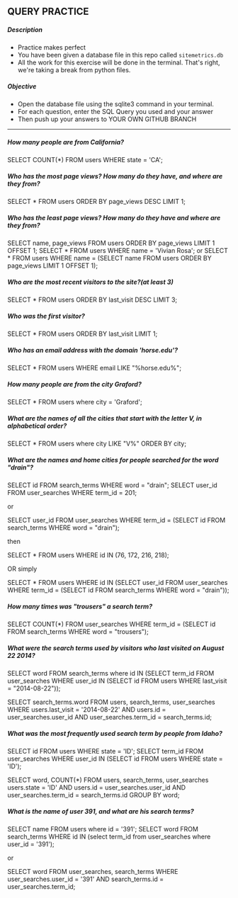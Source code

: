 ## QUERY PRACTICE

##### Description

* Practice makes perfect
* You have been given a database file in this repo called `sitemetrics.db`
* All the work for this exercise will be done in the terminal. That's right, we're taking a break from python files. 

##### Objective

* Open the database file using the sqlite3 command in your terminal.
* For each question, enter the SQL Query you used and your answer
* Then push up your answers to YOUR OWN GITHUB BRANCH 

-------------
##### How many people are from California?  
SELECT COUNT(*) FROM users WHERE state = 'CA';

##### Who has the most page views? How many do they have, and where are they from?
SELECT * FROM users ORDER BY page_views DESC LIMIT 1;


##### Who has the least page views? How many do they have and where are they from?
SELECT name, page_views FROM users ORDER BY page_views LIMIT 1  OFFSET 1;
SELECT * FROM users WHERE name = 'Vivian Rosa';
or 
SELECT * FROM users WHERE name = (SELECT name FROM users ORDER BY page_views LIMIT 1  OFFSET 1);


##### Who are the most recent visitors to the site?(at least 3)
SELECT * FROM users ORDER BY last_visit DESC LIMIT 3;


##### Who was the first visitor?
SELECT * FROM users ORDER BY last_visit LIMIT 1;

##### Who has an email address with the domain 'horse.edu'?
SELECT * FROM users WHERE email LIKE "%horse.edu%";

##### How many people are from the city Graford?
SELECT * FROM users where city = 'Graford';


##### What are the names of all the cities that start with the letter V, in alphabetical order?
SELECT * FROM users where city LIKE "V%" ORDER BY city;

##### What are the names and home cities for people searched for the word "drain"?
SELECT id FROM search_terms WHERE word = "drain";
SELECT user_id FROM user_searches WHERE term_id = 201;

or 

SELECT user_id FROM user_searches WHERE term_id = (SELECT id FROM search_terms WHERE word = "drain");

then 

SELECT * FROM users WHERE id IN (76, 172, 216, 218);

OR simply 

SELECT * FROM users WHERE id IN (SELECT user_id FROM user_searches WHERE term_id = (SELECT id FROM search_terms WHERE word = "drain"));

 


##### How many times was "trousers" a search term?

SELECT COUNT(*) FROM user_searches WHERE term_id = (SELECT id FROM search_terms WHERE word = "trousers");


##### What were the search terms used by visitors who last visited on August 22 2014?

SELECT word FROM search_terms where id IN (SELECT term_id FROM user_searches WHERE user_id IN (SELECT id FROM users WHERE last_visit = "2014-08-22"));

SELECT search_terms.word FROM  users, search_terms, user_searches WHERE users.last_visit = '2014-08-22' AND users.id = user_searches.user_id AND user_searches.term_id = search_terms.id;
##### What was the most frequently used search term by people from Idaho?

SELECT id FROM users WHERE state = 'ID';
SELECT term_id FROM user_searches WHERE user_id IN (SELECT id FROM users WHERE state = 'ID');

SELECT word, COUNT(*) 
FROM users, search_terms, user_searches 
    users.state = 'ID' AND users.id = user_searches.user_id AND user_searches.term_id = search_terms.id 
GROUP BY word;


##### What is the name of user 391, and what are his search terms?

SELECT name FROM users where id = '391';
SELECT word FROM search_terms WHERE id IN (select term_id from user_searches where user_id = '391');

or

SELECT word FROM user_searches, search_terms WHERE user_searches.user_id = '391' AND search_terms.id = user_searches.term_id;